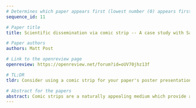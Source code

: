 ```yaml
---
# Determines which paper appears first (lowest number (0) appears first)
sequence_id: 11

# Paper title
title: Scientific dissemination via comic strip -- A case study with SacreBLEU

# Paper authors
authors: Matt Post

# Link to the openreview page
openreview: https://openreview.net/forum?id=oUV70jhz13f

# TL;DR
tldr: Consider using a comic strip for your paper's poster presentation.

# Abstract for the papers
abstract: Comic strips are a naturally appealing medium which provide a visually-attractive means for situating scientific results within a narrative. Although they may not be relevant to all situations and can be time-consuming to produce, they also provide unique opportunities for humor and levity that may be an important tool in disseminating and convincing an audience of the merits of a paper. Furthermore, their decomposition into panels makes it easy to annotate them using standard accessibility tools for images. This paper presents the case for presenting scientific posters as comic strips, using the author's 2018 SacreBLEU poster as a motivating example.
---
```

